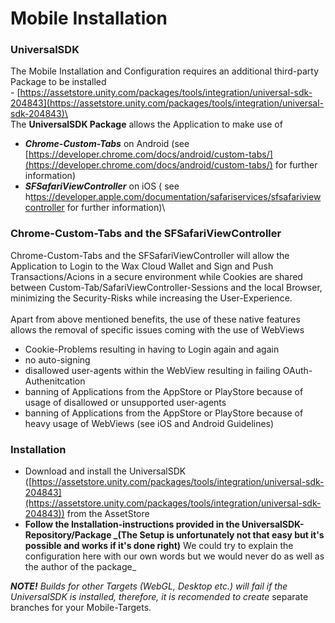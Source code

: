 # Mobile Installation

### **UniversalSDK**

The Mobile Installation and Configuration requires an additional third-party Package to be installed\
\- [https://assetstore.unity.com/packages/tools/integration/universal-sdk-204843](https://assetstore.unity.com/packages/tools/integration/universal-sdk-204843)\
\
The **UniversalSDK Package** allows the Application to make use of

* _**Chrome-Custom-Tabs**_ on Android (see [https://developer.chrome.com/docs/android/custom-tabs/](https://developer.chrome.com/docs/android/custom-tabs/) for further information)
* _**SFSafariViewController**_ on iOS ( see h[ttps://developer.apple.com/documentation/safariservices/sfsafariviewcontroller](https://developer.apple.com/documentation/safariservices/sfsafariviewcontroller) for further information)\


### Chrome-Custom-Tabs and the SFSafariViewController

Chrome-Custom-Tabs and the SFSafariViewController will allow the Application to Login to the Wax Cloud Wallet and Sign and Push Transactions/Acions in a secure environment while Cookies are shared between Custom-Tab/SafariViewController-Sessions and the local Browser, minimizing the Security-Risks while increasing the User-Experience.\
\
Apart from above mentioned benefits, the use of these native features allows the removal of specific issues coming with the use of WebViews&#x20;

* Cookie-Problems resulting in having to Login again and again
* no auto-signing
* disallowed user-agents within the WebView resulting in failing OAuth-Authenitcation
* banning of Applications from the AppStore or PlayStore because of usage of disallowed or unsupported user-agents
* banning of Applications from the AppStore or PlayStore because of heavy usage of WebViews (see iOS and Android Guidelines)

### Installation

* Download and install the UniversalSDK ([https://assetstore.unity.com/packages/tools/integration/universal-sdk-204843](https://assetstore.unity.com/packages/tools/integration/universal-sdk-204843)) from the AssetStore&#x20;
* **Follow the Installation-instructions provided in the UniversalSDK- Repository/Package **_**(The Setup is unfortunately not that easy but it's possible and works if it's done right)** We could try to explain the configuration here with our own words but we would never do as well as the author of the package_

_**NOTE!** Builds for other Targets (WebGL, Desktop etc.) will fail if the UniversalSDK is installed, therefore, it is recomended to create_ separate branches for your Mobile-Targets.
